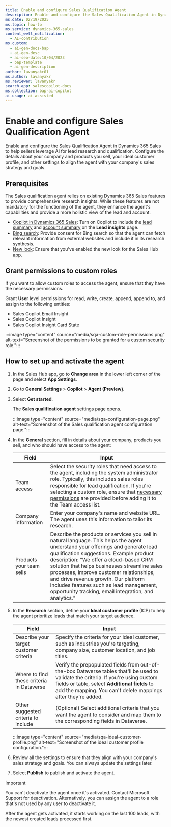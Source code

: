 ```yaml
---
title: Enable and configure Sales Qualification Agent
description: Enable and configure the Sales Qualification Agent in Dynamics 365 Sales to help sellers leverage AI for effective lead qualification.
ms.date: 02/19/2025
ms.topic: how-to
ms.service: dynamics-365-sales
content_well_notification:
  - AI-contribution
ms.custom:
  - ai-gen-docs-bap
  - ai-gen-desc
  - ai-seo-date:10/04/2023
  - bap-template
  - ai-gen-description
author: lavanyakr01
ms.author: lavanyakr
ms.reviewer: lavanyakr
search.app: salescopilot-docs
ms.collection: bap-ai-copilot
ai-usage: ai-assisted
---
```


# Enable and configure Sales Qualification Agent

Enable and configure the Sales Qualification Agent in Dynamics 365 Sales to help sellers leverage AI for lead research and qualification. 
Configure the details about your company and products you sell, your ideal customer profile, and other settings to align the agent with your company's sales strategy and goals.

## Prerequisites

The Sales qualification agent relies on existing Dynamics 365 Sales features to provide comprehensive research insights. While these features are not mandatory for the functioning of the agent, they enhance the agent's capabilities and provide a more holistic view of the lead and account.

- [Copilot in Dynamics 365 Sales](enable-setup-copilot.md): Turn on Copilot to include the [lead summary](copilot-get-information.md#summarize-a-lead) and [account summary](copilot-get-information.md#summarize-an-account) on the **Lead insights** page.
- [Bing search](/power-platform/admin/geographical-availability-copilot): Provide consent for Bing search so that the agent can fetch relevant information from external websites and include it in its research synthesis.
- [New look](/power-apps/user/modern-fluent-design#enabling-the-modern-look-for-my-app-and-removing-the-toggle): Ensure that you've enabled the new look for the Sales Hub app.

## Grant permissions to custom roles
<a name="grant-permissions"></a>

If you want to allow custom roles to access the agent, ensure that they have the necessary permissions.

Grant **User** level permissions for read, write, create, append, append to, and assign to the following entities:

- Sales Copilot Email Insight
- Sales Copilot Insight
- Sales Copilot Insight Card State

:::image type="content" source="media/sqa-custom-role-permissions.png" alt-text="Screenshot of the permissions to be granted for a custom security role.":::

## How to set up and activate the agent

1. In the Sales Hub app, go to **Change area** in the lower left corner of the page and select **App Settings**.
1. Go to **General Settings** > **Copilot** > **Agent (Preview)**.
1. Select **Get started**.

   The **Sales qualification agent** settings page opens.

   :::image type="content" source="media/sqa-configuration-page.png" alt-text="Screenshot of the Sales qualification agent configuration page.":::

1. In the **General** section, fill in details about your company, products you sell, and who should have access to the agent:

   | Field | Input |
   |-------------------------|-------------------------|
   | Team access | Select the security roles that need access to the agent, including the system administrator role. Typically, this includes sales roles responsible for lead qualification. If you're selecting a custom role, ensure that [necessary permissions](#grant-permissions) are provided before adding it to the Team access list. |
   | Company information | Enter your company's name and website URL. The agent uses this information to tailor its research. |
   | Products your team sells | Describe the products or services you sell in natural language. This helps the agent understand your offerings and generate lead qualification suggestions. Example product description: "We offer a cloud-based CRM solution that helps businesses streamline sales processes, improve customer relationships, and drive revenue growth. Our platform includes features such as lead management, opportunity tracking, email integration, and analytics." |

1. In the **Research** section, define your **Ideal customer profile** (ICP) to help the agent prioritize leads that match your target audience.

   | Field | Input |
   |-------------------------------------------|-------------------------------------------------------------------------------------------------------------------------------------------------------------------------------------------------------------------------------------------------------|
   | Describe your target customer criteria | Specify the criteria for your ideal customer, such as industries you're targeting, company size, customer location, and job titles. |
   | Where to find these criteria in Dataverse | Verify the prepopulated fields from out-of-the-box Dataverse tables that'll be used to validate the criteria. If you're using custom fields or table, select **Additional fields** to add the mapping. You can't delete mappings after they're added. |
   | Other suggested criteria to include | (Optional) Select additional criteria that you want the agent to consider and map them to the corresponding fields in Dataverse. |

   :::image type="content" source="media/sqa-ideal-customer-profile.png" alt-text="Screenshot of the ideal customer profile configuration.":::

1. Review all the settings to ensure that they align with your company's sales strategy and goals. You can always update the settings later.
1. Select **Publish** to publish and activate the agent.

> [!IMPORTANT]
> You can't deactivate the agent once it's activated. Contact Microsoft Support for deactivation. Alternatively, you can assign the agent to a role that's not used by any user to deactivate it.

After the agent gets activated, it starts working on the last 100 leads, with the newest created leads processed first.